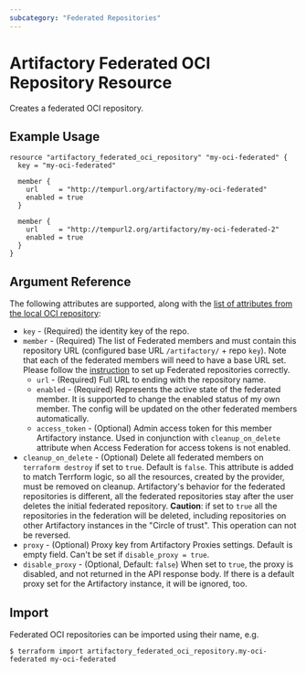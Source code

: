```yaml
---
subcategory: "Federated Repositories"
---
```

# Artifactory Federated OCI Repository Resource

Creates a federated OCI repository.

## Example Usage

```hcl
resource "artifactory_federated_oci_repository" "my-oci-federated" {
  key = "my-oci-federated"

  member {
    url     = "http://tempurl.org/artifactory/my-oci-federated"
    enabled = true
  }

  member {
    url     = "http://tempurl2.org/artifactory/my-oci-federated-2"
    enabled = true
  }
}
```

## Argument Reference

The following attributes are supported, along with the [list of attributes from the local OCI repository](local_oci_repository.md):

* `key` - (Required) the identity key of the repo.
* `member` - (Required) The list of Federated members and must contain this repository URL (configured base URL
  `/artifactory/` + repo `key`). Note that each of the federated members will need to have a base URL set.
  Please follow the [instruction](https://www.jfrog.com/confluence/display/JFROG/Working+with+Federated+Repositories#WorkingwithFederatedRepositories-SettingUpaFederatedRepository)
  to set up Federated repositories correctly.
  * `url` - (Required) Full URL to ending with the repository name.
  * `enabled` - (Required) Represents the active state of the federated member. It is supported to change the enabled
    status of my own member. The config will be updated on the other federated members automatically.
  * `access_token` - (Optional) Admin access token for this member Artifactory instance. Used in conjunction with `cleanup_on_delete` attribute when Access Federation for access tokens is not enabled.
* `cleanup_on_delete` - (Optional) Delete all federated members on `terraform destroy` if set to `true`. Default is `false`. This attribute is added to match Terrform logic, so all the resources, created by the provider, must be removed on cleanup. Artifactory's behavior for the federated repositories is different, all the federated repositories stay after the user deletes the initial federated repository. **Caution**: if set to `true` all the repositories in the federation will be deleted, including repositories on other Artifactory instances in the "Circle of trust". This operation can not be reversed.
* `proxy` - (Optional) Proxy key from Artifactory Proxies settings. Default is empty field. Can't be set if `disable_proxy = true`.
* `disable_proxy` - (Optional, Default: `false`) When set to `true`, the proxy is disabled, and not returned in the API response body. If there is a default proxy set for the Artifactory instance, it will be ignored, too.

## Import

Federated OCI repositories can be imported using their name, e.g.

```
$ terraform import artifactory_federated_oci_repository.my-oci-federated my-oci-federated
```
